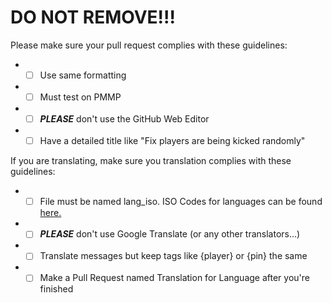 # DO NOT REMOVE!!!

Please make sure your pull request complies with these guidelines:
- * [ ] Use same formatting
- * [ ] Must test on PMMP
- * [ ] ***PLEASE*** don't use the GitHub Web Editor
- * [ ] Have a detailed title like "Fix players are being kicked randomly"

If you are translating, make sure you translation complies with these guidelines:
- * [ ] File must be named lang_iso. ISO Codes for languages can be found [here.](https://www.loc.gov/standards/iso639-2/php/code_list.php)
- * [ ] ***PLEASE*** don't use Google Translate (or any other translators...)
- * [ ] Translate messages but keep tags like {player} or {pin} the same
- * [ ] Make a Pull Request named Translation for Language after you're finished